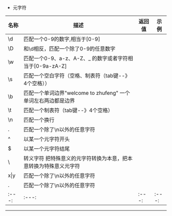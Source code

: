 
* 元字符

| 名称 |                         描述                                 |      返回值      |       示例       | 
|---|---|---|---|
| \d  |   匹配一个0-9的数字,相当于[0-9]                               | | |
| \D  |   和\d相反，匹配一个除了0-9的任意数字                          | | |
| \w  |   匹配一个0-9、a-z、A-Z、_ 的数字或者字符相当于[0-9a-zA-Z]    | | |
| \s  |   匹配一个空白字符（空格、制表符（tab键--》4个空格））          | | |
| \b  |   匹配一个单词边界"welcome to zhufeng" 一个单词左右两边都是边界 | | |
| \t  |   匹配一个制表符（tab键--》4个空格）                           | | |
| \n  |   匹配一个换行                                                | | |
| .   |   匹配一个除了\n以外的任意字符                                 | | |
| ^   |   以某一个元字符开头                                          | | |
| $   |   以某一个元字符结尾                                          | | |
| \   |   转义字符 把特殊意义的元字符转换为本意，把本意转换为特殊意义元字符       | | |
| x&#124;y  |   匹配一个除了\n以外的任意字符                                 | | |
| .   |   匹配一个除了\n以外的任意字符                                 | | |
|:---:|:---:|:---:|:---:|



***





